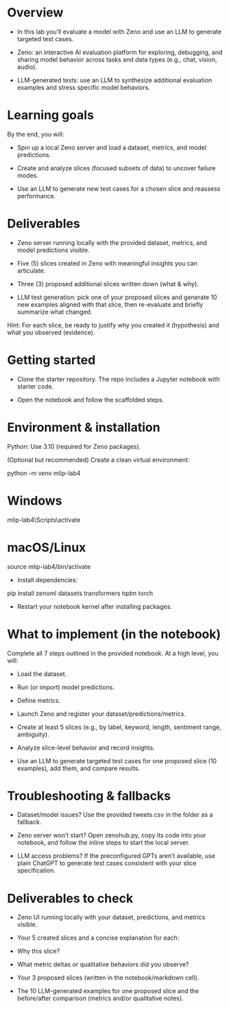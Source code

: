 # Overview

* In this lab you’ll evaluate a model with Zeno and use an LLM to generate targeted test cases.

* Zeno: an interactive AI evaluation platform for exploring, debugging, and sharing model behavior across tasks and data types (e.g., chat, vision, audio).

* LLM-generated tests: use an LLM to synthesize additional evaluation examples and stress specific model behaviors.



# Learning goals

By the end, you will:

* Spin up a local Zeno server and load a dataset, metrics, and model predictions.

* Create and analyze slices (focused subsets of data) to uncover failure modes.

* Use an LLM to generate new test cases for a chosen slice and reassess performance.



# Deliverables

* Zeno server running locally with the provided dataset, metrics, and model predictions visible.

* Five (5) slices created in Zeno with meaningful insights you can articulate.

* Three (3) proposed additional slices written down (what & why).

* LLM test generation: pick one of your proposed slices and generate 10 new examples aligned with that slice, then re-evaluate and briefly summarize what changed.

Hint: For each slice, be ready to justify why you created it (hypothesis) and what you observed (evidence).



# Getting started

* Clone the starter repository.
The repo includes a Jupyter notebook with starter code.

* Open the notebook and follow the scaffolded steps.



# Environment & installation

Python: Use 3.10 (required for Zeno packages).

(Optional but recommended) Create a clean virtual environment:


python -m venv mlip-lab4
# Windows
mlip-lab4\Scripts\activate
# macOS/Linux
source mlip-lab4/bin/activate


* Install dependencies:


pip install zenoml datasets transformers tqdm torch


* Restart your notebook kernel after installing packages.



# What to implement (in the notebook)

Complete all 7 steps outlined in the provided notebook. At a high level, you will:

* Load the dataset.

* Run (or import) model predictions.

* Define metrics.

* Launch Zeno and register your dataset/predictions/metrics.

* Create at least 5 slices (e.g., by label, keyword, length, sentiment range, ambiguity).

* Analyze slice-level behavior and record insights.

* Use an LLM to generate targeted test cases for one proposed slice (10 examples), add them, and compare results.



# Troubleshooting & fallbacks

* Dataset/model issues? Use the provided tweets.csv in the folder as a fallback.

* Zeno server won’t start? Open zenohub.py, copy its code into your notebook, and follow the inline steps to start the local server.

* LLM access problems? If the preconfigured GPTs aren’t available, use plain ChatGPT to generate test cases consistent with your slice specification.



# Deliverables to check

* Zeno UI running locally with your dataset, predictions, and metrics visible.

* Your 5 created slices and a concise explanation for each:

* Why this slice?

* What metric deltas or qualitative behaviors did you observe?

* Your 3 proposed slices (written in the notebook/markdown cell).

* The 10 LLM-generated examples for one proposed slice and the before/after comparison (metrics and/or qualitative notes).